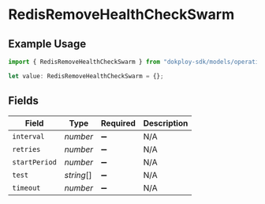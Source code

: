 # RedisRemoveHealthCheckSwarm

## Example Usage

```typescript
import { RedisRemoveHealthCheckSwarm } from "dokploy-sdk/models/operations";

let value: RedisRemoveHealthCheckSwarm = {};
```

## Fields

| Field              | Type               | Required           | Description        |
| ------------------ | ------------------ | ------------------ | ------------------ |
| `interval`         | *number*           | :heavy_minus_sign: | N/A                |
| `retries`          | *number*           | :heavy_minus_sign: | N/A                |
| `startPeriod`      | *number*           | :heavy_minus_sign: | N/A                |
| `test`             | *string*[]         | :heavy_minus_sign: | N/A                |
| `timeout`          | *number*           | :heavy_minus_sign: | N/A                |